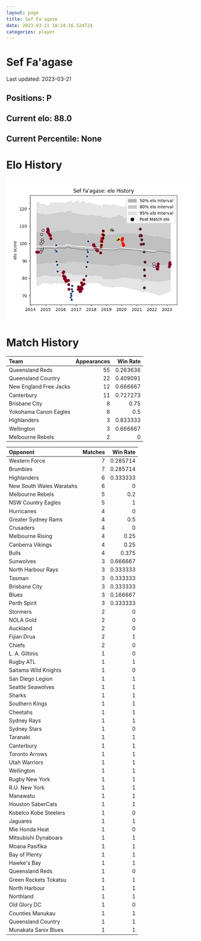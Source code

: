 ```yaml
---  
layout: page  
title: Sef Fa'agase  
date: 2023-03-21 18:24:16.524724  
categories: player  
---
```

# Sef Fa'agase


Last updated: 2023-03-21
## Positions: P

## Current elo: 88.0

## Current Percentile: None

# Elo History


![elo history](history_SefFa'agase.png)
# Match History


| Team                   |   Appearances |   Win Rate |
|:-----------------------|--------------:|-----------:|
| Queensland Reds        |            55 |   0.263636 |
| Queensland Country     |            22 |   0.409091 |
| New England Free Jacks |            12 |   0.666667 |
| Canterbury             |            11 |   0.727273 |
| Brisbane City          |             8 |   0.75     |
| Yokohama Canon Eagles  |             6 |   0.5      |
| Highlanders            |             3 |   0.833333 |
| Wellington             |             3 |   0.666667 |
| Melbourne Rebels       |             2 |   0        |

| Opponent                 |   Matches |   Win Rate |
|:-------------------------|----------:|-----------:|
| Western Force            |         7 |   0.285714 |
| Brumbies                 |         7 |   0.285714 |
| Highlanders              |         6 |   0.333333 |
| New South Wales Waratahs |         6 |   0        |
| Melbourne Rebels         |         5 |   0.2      |
| NSW Country Eagles       |         5 |   1        |
| Hurricanes               |         4 |   0        |
| Greater Sydney Rams      |         4 |   0.5      |
| Crusaders                |         4 |   0        |
| Melbourne Rising         |         4 |   0.25     |
| Canberra Vikings         |         4 |   0.25     |
| Bulls                    |         4 |   0.375    |
| Sunwolves                |         3 |   0.666667 |
| North Harbour Rays       |         3 |   0.333333 |
| Tasman                   |         3 |   0.333333 |
| Brisbane City            |         3 |   0.333333 |
| Blues                    |         3 |   0.166667 |
| Perth Spirit             |         3 |   0.333333 |
| Stormers                 |         2 |   0        |
| NOLA Gold                |         2 |   0        |
| Auckland                 |         2 |   0        |
| Fijian Drua              |         2 |   1        |
| Chiefs                   |         2 |   0        |
| L. A. Giltinis           |         1 |   0        |
| Rugby ATL                |         1 |   1        |
| Saitama Wild Knights     |         1 |   0        |
| San Diego Legion         |         1 |   1        |
| Seattle Seawolves        |         1 |   1        |
| Sharks                   |         1 |   1        |
| Southern Kings           |         1 |   1        |
| Cheetahs                 |         1 |   1        |
| Sydney Rays              |         1 |   1        |
| Sydney Stars             |         1 |   0        |
| Taranaki                 |         1 |   1        |
| Canterbury               |         1 |   1        |
| Toronto Arrows           |         1 |   1        |
| Utah Warriors            |         1 |   1        |
| Wellington               |         1 |   1        |
| Rugby New York           |         1 |   1        |
| R.U. New York            |         1 |   1        |
| Manawatu                 |         1 |   1        |
| Houston SaberCats        |         1 |   1        |
| Kobelco Kobe Steelers    |         1 |   0        |
| Jaguares                 |         1 |   1        |
| Mie Honda Heat           |         1 |   0        |
| Mitsubishi Dynaboars     |         1 |   1        |
| Moana Pasifika           |         1 |   1        |
| Bay of Plenty            |         1 |   1        |
| Hawke's Bay              |         1 |   1        |
| Queensland Reds          |         1 |   0        |
| Green Rockets Tokatsu    |         1 |   1        |
| North Harbour            |         1 |   1        |
| Northland                |         1 |   1        |
| Old Glory DC             |         1 |   0        |
| Counties Manukau         |         1 |   1        |
| Queensland Country       |         1 |   1        |
| Munakata Sanix Blues     |         1 |   1        |